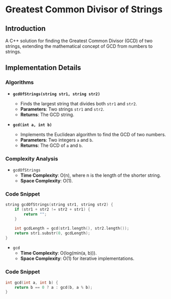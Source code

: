 # Greatest Common Divisor of Strings

## Introduction

A C++ solution for finding the Greatest Common Divisor (GCD) of two strings, extending the mathematical concept of GCD from numbers to strings.

## Implementation Details

### Algorithms

- **`gcdOfStrings(string str1, string str2)`**
  - Finds the largest string that divides both `str1` and `str2`.
  - **Parameters**: Two strings `str1` and `str2`.
  - **Returns**: The GCD string.

- **`gcd(int a, int b)`**
  - Implements the Euclidean algorithm to find the GCD of two numbers.
  - **Parameters**: Two integers `a` and `b`.
  - **Returns**: The GCD of `a` and `b`.

### Complexity Analysis

- `gcdOfStrings`
  - **Time Complexity**: O(n), where n is the length of the shorter string.
  - **Space Complexity**: O(1).

### Code Snippet

```cpp
string gcdOfStrings(string str1, string str2) {
	if (str1 + str2 != str2 + str1) {
		return "";
	}

	int gcdLength = gcd(str1.length(), str2.length());
	return str1.substr(0, gcdLength);
}
```

- `gcd`
  - **Time Complexity**: O(log(min(a, b))).
  - **Space Complexity**: O(1) for iterative implementations.

### Code Snippet

```cpp
int gcd(int a, int b) {
	return b == 0 ? a : gcd(b, a % b);
}
```